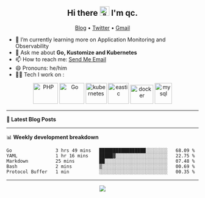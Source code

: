 <h2 align="center"> Hi there <img src="https://github.com/qclaogui/qclaogui/assets/17244565/e26bbd40-de63-4001-9f93-918ea366bb3b" width="25px" alt="👋"> I'm qc.</h2>
<p align="center">
  <a href="https://qclaogui.github.io/blog/">Blog</a> •
  <a href="https://twitter.com/qclaogui">Twitter</a> •
  <a href="mailto:qclaogui@gmail.com">Gmail</a>
</p>

- 🌱 I’m currently learning more on Application Monitoring and Observability
- 💬 Ask me about **Go, Kustomize and Kubernetes**
- 📫 How to reach me: <a href="mailto:qclaogui@gmail.com">Send Me Email</a>
- 😄 Pronouns: he/him
- 🧑‍💻 Tech I work on :

<p align="center">
      <img src="https://www.vectorlogo.zone/logos/php/php-ar21.svg" alt="PHP" width="65" height="55"/> 
      <img src="https://www.vectorlogo.zone/logos/golang/golang-official.svg" alt="Go" width="65" height="55"/> 
      <img src="https://www.vectorlogo.zone/logos/kubernetes/kubernetes-icon.svg" alt="kubernetes" width="55" height="55"/>
      <img src="https://www.vectorlogo.zone/logos/elastic/elastic-icon.svg" alt="eastic" width="55" height="55"/>
      <img src="https://www.vectorlogo.zone/logos/docker/docker-official.svg" alt="docker" width="60" height="50"/>
      <img src="https://www.vectorlogo.zone/logos/mysql/mysql-icon.svg" alt="mysql" width="45" height="55"/>
</p>

-------

**📝 Latest Blog Posts**

<!-- BLOG-POST-LIST:START -->
<!-- BLOG-POST-LIST:END -->

-------

📊 **Weekly development breakdown**

<!--START_SECTION:waka-->

```text
Go                3 hrs 49 mins   █████████████████░░░░░░░░   68.09 %
YAML              1 hr 16 mins    █████▓░░░░░░░░░░░░░░░░░░░   22.75 %
Markdown          25 mins         ██░░░░░░░░░░░░░░░░░░░░░░░   07.48 %
Bash              2 mins          ▒░░░░░░░░░░░░░░░░░░░░░░░░   00.69 %
Protocol Buffer   1 min           ░░░░░░░░░░░░░░░░░░░░░░░░░   00.35 %
```

<!--END_SECTION:waka-->

-------

<p align="center">
  <a href="https://github.com/qclaogui/qclaogui">
    <img src="https://komarev.com/ghpvc/?username=qclaogui&label=Profile+views" />
  </a>
</p>

<!--
**qclaogui/qclaogui** is a ✨ _special_ ✨ repository because its `README.md` (this file) appears on your GitHub profile.

Here are some ideas to get you started:

- 🔭 I’m currently working on ...
- 🌱 I’m currently learning ...
- 👯 I’m looking to collaborate on ...
- 🤔 I’m looking for help with ...
- 💬 Ask me about ...
- 📫 How to reach me: ...
- 😄 Pronouns: ...
- ⚡ Fun fact: ...
-->
